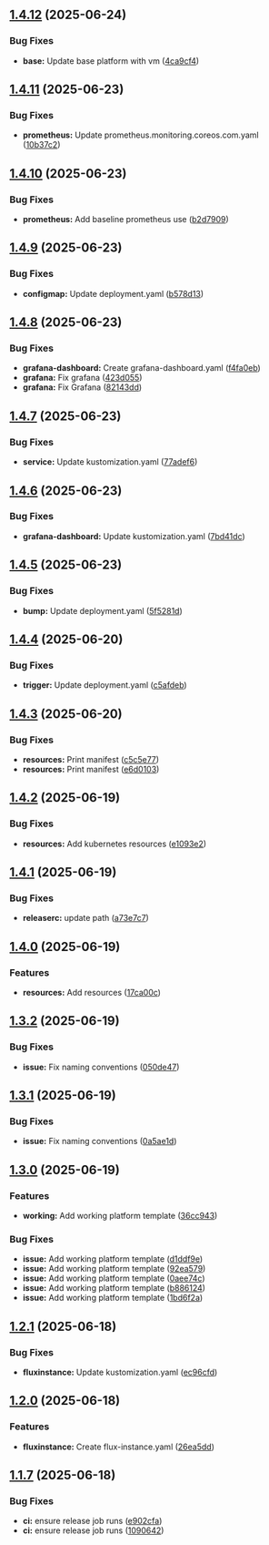 ## [1.4.12](https://github.com/containerly/platform/compare/v1.4.11...v1.4.12) (2025-06-24)

### Bug Fixes

* **base:** Update base platform with vm ([4ca9cf4](https://github.com/containerly/platform/commit/4ca9cf41343007fd3fbd9bcd6b1afd2c4f39ee69))

## [1.4.11](https://github.com/containerly/platform/compare/v1.4.10...v1.4.11) (2025-06-23)

### Bug Fixes

* **prometheus:** Update prometheus.monitoring.coreos.com.yaml ([10b37c2](https://github.com/containerly/platform/commit/10b37c2d1179188b665d7b5c0186cfab90b94e03))

## [1.4.10](https://github.com/containerly/platform/compare/v1.4.9...v1.4.10) (2025-06-23)

### Bug Fixes

* **prometheus:** Add baseline prometheus use ([b2d7909](https://github.com/containerly/platform/commit/b2d7909ec3b39e09a1ca3bd864f10411fdd064bd))

## [1.4.9](https://github.com/containerly/platform/compare/v1.4.8...v1.4.9) (2025-06-23)

### Bug Fixes

* **configmap:** Update deployment.yaml ([b578d13](https://github.com/containerly/platform/commit/b578d13035eecd1d600ba3327e645cac8acb4342))

## [1.4.8](https://github.com/containerly/platform/compare/v1.4.7...v1.4.8) (2025-06-23)

### Bug Fixes

* **grafana-dashboard:** Create grafana-dashboard.yaml ([f4fa0eb](https://github.com/containerly/platform/commit/f4fa0ebe902ed02ad93a1db8848b68ddbc3c018b))
* **grafana:** Fix grafana ([423d055](https://github.com/containerly/platform/commit/423d055669170a5da9f9d33eb5ad1988463cc296))
* **grafana:** Fix Grafana ([82143dd](https://github.com/containerly/platform/commit/82143dd934fc3ec941776cf926d3343ac383fa47))

## [1.4.7](https://github.com/containerly/platform/compare/v1.4.6...v1.4.7) (2025-06-23)

### Bug Fixes

* **service:** Update kustomization.yaml ([77adef6](https://github.com/containerly/platform/commit/77adef673b4244b7075ef90a10553224491e5d64))

## [1.4.6](https://github.com/containerly/platform/compare/v1.4.5...v1.4.6) (2025-06-23)

### Bug Fixes

* **grafana-dashboard:** Update kustomization.yaml ([7bd41dc](https://github.com/containerly/platform/commit/7bd41dc17f3648c899a33761699c013a0ad9e918))

## [1.4.5](https://github.com/containerly/platform/compare/v1.4.4...v1.4.5) (2025-06-23)

### Bug Fixes

* **bump:** Update deployment.yaml ([5f5281d](https://github.com/containerly/platform/commit/5f5281d10b7c0d4abede6915b7a6bde551e457eb))

## [1.4.4](https://github.com/containerly/platform/compare/v1.4.3...v1.4.4) (2025-06-20)

### Bug Fixes

* **trigger:** Update deployment.yaml ([c5afdeb](https://github.com/containerly/platform/commit/c5afdebbb02ae638b845bb142664405ca4094b70))

## [1.4.3](https://github.com/containerly/platform/compare/v1.4.2...v1.4.3) (2025-06-20)

### Bug Fixes

* **resources:** Print manifest ([c5c5e77](https://github.com/containerly/platform/commit/c5c5e77569684d5ec66080102c04ab680af949d0))
* **resources:** Print manifest ([e6d0103](https://github.com/containerly/platform/commit/e6d010339ed3af5efd5d3413597a42c79955f9c3))

## [1.4.2](https://github.com/containerly/platform/compare/v1.4.1...v1.4.2) (2025-06-19)

### Bug Fixes

* **resources:** Add kubernetes resources ([e1093e2](https://github.com/containerly/platform/commit/e1093e281dad750ce18763730a76da902718d557))

## [1.4.1](https://github.com/containerly/platform/compare/v1.4.0...v1.4.1) (2025-06-19)

### Bug Fixes

* **releaserc:** update path ([a73e7c7](https://github.com/containerly/platform/commit/a73e7c7c03c3808e14ddcfc9386bcb10b8671886))

## [1.4.0](https://github.com/containerly/platform/compare/v1.3.2...v1.4.0) (2025-06-19)

### Features

* **resources:** Add resources ([17ca00c](https://github.com/containerly/platform/commit/17ca00cd8d6f35475827e432b6d9da8d7828f184))

## [1.3.2](https://github.com/containerly/platform/compare/v1.3.1...v1.3.2) (2025-06-19)

### Bug Fixes

* **issue:** Fix naming conventions ([050de47](https://github.com/containerly/platform/commit/050de472212c9fc646372ec709622fc2a48ae0da))

## [1.3.1](https://github.com/containerly/platform/compare/v1.3.0...v1.3.1) (2025-06-19)

### Bug Fixes

* **issue:** Fix naming conventions ([0a5ae1d](https://github.com/containerly/platform/commit/0a5ae1ddbf6a8a4cc5bb78ca883ce3fbcb1a19a8))

## [1.3.0](https://github.com/containerly/platform/compare/v1.2.1...v1.3.0) (2025-06-19)

### Features

* **working:** Add working platform template ([36cc943](https://github.com/containerly/platform/commit/36cc9436a07750adf3099081099b3548c6b2ea99))

### Bug Fixes

* **issue:** Add working platform template ([d1ddf9e](https://github.com/containerly/platform/commit/d1ddf9e97c4d0a0efddb9e48da93920105c867c0))
* **issue:** Add working platform template ([92ea579](https://github.com/containerly/platform/commit/92ea5798a4eee156878bab773ef6088b884c9086))
* **issue:** Add working platform template ([0aee74c](https://github.com/containerly/platform/commit/0aee74cd5098484904c9b5b185d58b530920a4f1))
* **issue:** Add working platform template ([b886124](https://github.com/containerly/platform/commit/b886124f30902f33fe9ddf7e41af5dc0a9f9de70))
* **issue:** Add working platform template ([1bd6f2a](https://github.com/containerly/platform/commit/1bd6f2acaae93656945f252cc9c9be31e3e6e2db))

## [1.2.1](https://github.com/containerly/platform/compare/v1.2.0...v1.2.1) (2025-06-18)

### Bug Fixes

* **fluxinstance:** Update kustomization.yaml ([ec96cfd](https://github.com/containerly/platform/commit/ec96cfd7ca0467753167d8780d3b4aa87f514f89))

## [1.2.0](https://github.com/containerly/platform/compare/v1.1.7...v1.2.0) (2025-06-18)

### Features

* **fluxinstance:** Create flux-instance.yaml ([26ea5dd](https://github.com/containerly/platform/commit/26ea5dd6a6c4c328681c62c94e9340463e700693))

## [1.1.7](https://github.com/containerly/platform/compare/v1.1.6...v1.1.7) (2025-06-18)

### Bug Fixes

* **ci:** ensure release job runs ([e902cfa](https://github.com/containerly/platform/commit/e902cfab07224980a2a0b1b5636bda8dcba1bab4))
* **ci:** ensure release job runs ([1090642](https://github.com/containerly/platform/commit/10906427a58d371dd3bbc3c9e4a4ae89d4c0d14b))
